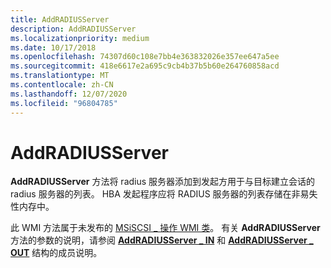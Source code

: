 ```yaml
---
title: AddRADIUSServer
description: AddRADIUSServer
ms.localizationpriority: medium
ms.date: 10/17/2018
ms.openlocfilehash: 74307d60c108e7bb4e363832026e357ee647a5ee
ms.sourcegitcommit: 418e6617e2a695c9cb4b37b5b60e264760858acd
ms.translationtype: MT
ms.contentlocale: zh-CN
ms.lasthandoff: 12/07/2020
ms.locfileid: "96804785"
---
```

# <a name="addradiusserver"></a>AddRADIUSServer


**AddRADIUSServer** 方法将 radius 服务器添加到发起方用于与目标建立会话的 radius 服务器的列表。 HBA 发起程序应将 RADIUS 服务器的列表存储在非易失性内存中。

此 WMI 方法属于未发布的 [MSiSCSI \_ 操作 WMI 类](msiscsi-operations-wmi-class.md)。 有关 **AddRADIUSServer** 方法的参数的说明，请参阅 [**AddRADIUSServer \_ IN**](/windows-hardware/drivers/ddi/iscsiop/ns-iscsiop-_addradiusserver_in) 和 [**AddRADIUSServer \_ OUT**](/windows-hardware/drivers/ddi/iscsiop/ns-iscsiop-_addradiusserver_out) 结构的成员说明。

 

